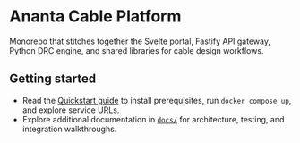 # Ananta Cable Platform

Monorepo that stitches together the Svelte portal, Fastify API gateway, Python
DRC engine, and shared libraries for cable design workflows.

## Getting started

- Read the [Quickstart guide](docs/QUICKSTART.md) to install prerequisites,
  run `docker compose up`, and explore service URLs.
- Explore additional documentation in [`docs/`](docs/) for architecture,
  testing, and integration walkthroughs.
